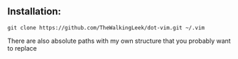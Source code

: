 ## Installation:
`git clone https://github.com/TheWalkingLeek/dot-vim.git ~/.vim`

There are also absolute paths with my own structure that you probably want to replace
